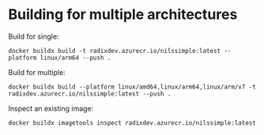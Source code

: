 # Building for multiple architectures

Build for single:
```
docker buildx build -t radixdev.azurecr.io/nilssimple:latest --platform linux/arm64 --push .
```

Build for multiple:
```
docker buildx build --platform linux/amd64,linux/arm64,linux/arm/v7 -t radixdev.azurecr.io/nilssimple:latest --push .
```

Inspect an existing image:
```
docker buildx imagetools inspect radixdev.azurecr.io/nilssimple:latest
```